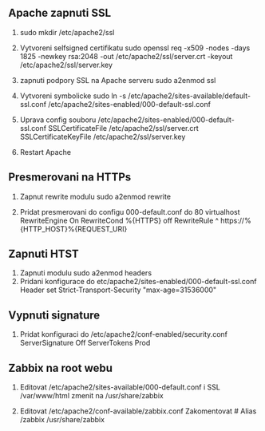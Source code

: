 Apache zapnuti SSL
----------------------
1. sudo mkdir /etc/apache2/ssl

2. Vytvoreni selfsigned certifikatu
	sudo openssl req -x509 -nodes -days 1825 -newkey rsa:2048 -out /etc/apache2/ssl/server.crt -keyout /etc/apache2/ssl/server.key

3. zapnuti podpory SSL na Apache serveru
	sudo a2enmod ssl

4. Vytvoreni symbolicke
	sudo ln -s /etc/apache2/sites-available/default-ssl.conf /etc/apache2/sites-enabled/000-default-ssl.conf

5. Uprava config souboru /etc/apache2/sites-enabled/000-default-ssl.conf
	SSLCertificateFile    /etc/apache2/ssl/server.crt
	SSLCertificateKeyFile /etc/apache2/ssl/server.key	

6. Restart Apache

Presmerovani na HTTPs
----------------------
1. Zapnut rewrite modulu 
	sudo a2enmod rewrite

2. Pridat presmerovani do configu 000-default.conf do 80 virtualhost
	RewriteEngine On
	RewriteCond %{HTTPS} off
	RewriteRule ^ https://%{HTTP_HOST}%{REQUEST_URI}

Zapnuti HTST
------------
1. Zapnuti modulu 
	sudo a2enmod headers
2. Pridani konfigurace do etc/apache2/sites-enabled/000-default-ssl.conf
	Header set Strict-Transport-Security "max-age=31536000"

Vypnuti signature
-----------------
1. Pridat konfiguraci do /etc/apache2/conf-enabled/security.conf 
	ServerSignature Off 
	ServerTokens Prod


Zabbix na root webu
----------------------
1. Editovat /etc/apache2/sites-available/000-default.conf i SSL
	/var/www/html zmenit na /usr/share/zabbix
	
2. Editovat /etc/apache2/conf-available/zabbix.conf
	Zakomentovat # Alias /zabbix /usr/share/zabbix
